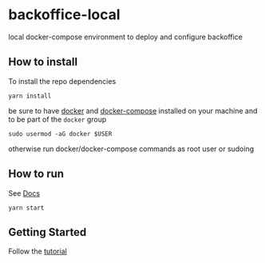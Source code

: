 # backoffice-local
local docker-compose environment to deploy and configure backoffice

## How to install

To install the repo dependencies

```shell
yarn install
```

be sure to have [docker](https://docs.docker.com/desktop/linux/install/) and [docker-compose](https://docs.docker.com/compose/install/)
installed on your machine and to be part of the `docker` group

```shell
sudo usermod -aG docker $USER
```

otherwise run docker/docker-compose commands as root user or sudoing

## How to run

See [Docs](docs/10_overview.md)

```shell
yarn start
```

## Getting Started

Follow the [tutorial](docs/20_getting_started)
